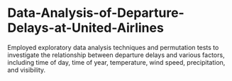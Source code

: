 # Data-Analysis-of-Departure-Delays-at-United-Airlines
Employed exploratory data analysis techniques and permutation tests to investigate the relationship between departure delays and various factors, including time of day, time of year, temperature, wind speed, precipitation, and visibility.
